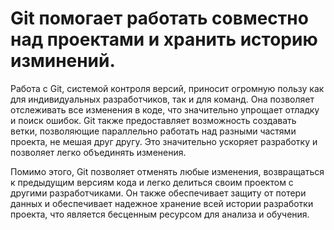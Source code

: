 # Git помогает работать совместно над проектами и хранить историю изминений.

Работа с Git, системой контроля версий, приносит огромную пользу как для индивидуальных разработчиков, так и для команд. Она позволяет отслеживать все изменения в коде, что значительно упрощает отладку и поиск ошибок. Git также предоставляет возможность создавать ветки, позволяющие параллельно работать над разными частями проекта, не мешая друг другу. Это значительно ускоряет разработку и позволяет легко объединять изменения. 

Помимо этого, Git позволяет отменять любые изменения, возвращаться к предыдущим версиям кода и легко делиться своим проектом с другими разработчиками. Он также обеспечивает защиту от потери данных и обеспечивает надежное хранение всей истории разработки проекта, что является бесценным ресурсом для анализа и обучения.
